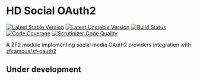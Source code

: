 HD Social OAuth2
===

[![Latest Stable Version](https://poser.pugx.org/hounddog/hd-social-oauth2/v/stable.png)](https://packagist.org/packages/hounddog/hd-social-oauth2)
[![Latest Unstable Version](https://poser.pugx.org/hounddog/hd-social-oauth2/v/unstable.png)](https://packagist.org/packages/hounddog/hd-social-oauth2)
[![Build Status](https://travis-ci.org/hounddog/hd-social-oauth2.png?branch=master)](https://travis-ci.org/hounddog/hd-social-oauth2)
[![Code Coverage](https://scrutinizer-ci.com/g/Hounddog/hd-social-oauth2/badges/coverage.png?s=0b25eec855c764443baf6e0fc1df3bd080eb0b01)](https://scrutinizer-ci.com/g/Hounddog/hd-social-oauth2/)
[![Scrutinizer Code Quality](https://scrutinizer-ci.com/g/Hounddog/hd-social-oauth2/badges/quality-score.png?s=3da296bf6e430c7d920b9cc1b24a1221635d2069)](https://scrutinizer-ci.com/g/Hounddog/hd-social-oauth2/)


A ZF2 module implementing social media OAuth2 providers integration with [zfcampus/zf-oauth2](https://github.com/zfcampus/zf-oauth2)

Under development
---
